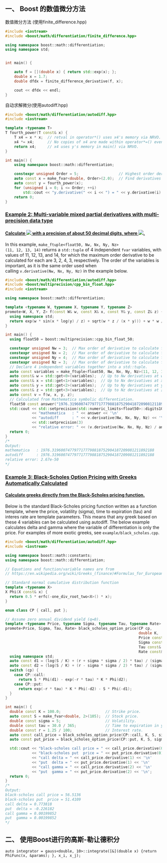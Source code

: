 ## 一、 Boost 的数值微分方法
数值微分方法 (使用finite_difference.hpp)
```cpp 
#include <iostream>
#include <boost/math/differentiation/finite_difference.hpp>

using namespace boost::math::differentiation;
using namespace std;


int main() {

    auto f = [](double x) { return std::exp(x); };
    double x = 1.7;
    double dfdx = finite_difference_derivative(f, x);

    cout << dfdx << endl;
}

```

自动求解微分(使用autodiff.hpp)
```cpp 
#include <boost/math/differentiation/autodiff.hpp>
#include <iostream>

template <typename T>
T fourth_power(T const& x) {
    T x4 = x * x;  // retval in operator*() uses x4's memory via NRVO.
    x4 *= x4;      // No copies of x4 are made within operator*=() even when squaring.
    return x4;     // x4 uses y's memory in main() via NRVO.
}

int main() {
    using namespace boost::math::differentiation;

    constexpr unsigned Order = 5;                  // Highest order derivative to be calculated.
    auto const x = make_fvar<double, Order>(2.0);  // Find derivatives at x=2.
    auto const y = fourth_power(x);
    for (unsigned i = 0; i <= Order; ++i)
        std::cout << "y.derivative(" << i << ") = " << y.derivative(i) << std::endl;
    return 0;
}
```

### [Example 2: Multi-variable mixed partial derivatives with multi-precision data type](https://www.boost.org/doc/libs/1_82_0/libs/math/doc/html/math_toolkit/autodiff.html#math_toolkit.autodiff.example-multiprecision)

#### [Calculate ![](https://www.boost.org/doc/libs/1_82_0/libs/math/doc/equations/autodiff/mixed12.svg) with a precision of about 50 decimal digits, where ![](https://www.boost.org/doc/libs/1_82_0/libs/math/doc/equations/autodiff/example2f.svg).](https://www.boost.org/doc/libs/1_82_0/libs/math/doc/html/math_toolkit/autodiff.html#math_toolkit.autodiff.calculate_autodiff_equation_mixe)

In this example, `make_ftuple<float50, Nw, Nx, Ny, Nz>(11, 12, 13, 14)` returns a `std::tuple` of 4 independent `fvar` variables, with values of 11, 12, 13, and 14, for which the maximum order derivative to be calculated for each are 3, 2, 4, 3, respectively. The order of the variables is important, as it is the same order used when calling `v.derivative(Nw, Nx, Ny, Nz)` in the example below.

```cpp 
#include <boost/math/differentiation/autodiff.hpp>
#include <boost/multiprecision/cpp_bin_float.hpp>
#include <iostream>

using namespace boost::math::differentiation;

template <typename W, typename X, typename Y, typename Z>
promote<W, X, Y, Z> f(const W& w, const X& x, const Y& y, const Z& z) {
  using namespace std;
  return exp(w * sin(x * log(y) / z) + sqrt(w * z / (x * y))) + w * w / tan(z);
}

int main() {
  using float50 = boost::multiprecision::cpp_bin_float_50;

  constexpr unsigned Nw = 3;  // Max order of derivative to calculate for w
  constexpr unsigned Nx = 2;  // Max order of derivative to calculate for x
  constexpr unsigned Ny = 4;  // Max order of derivative to calculate for y
  constexpr unsigned Nz = 3;  // Max order of derivative to calculate for z
  // Declare 4 independent variables together into a std::tuple.
  auto const variables = make_ftuple<float50, Nw, Nx, Ny, Nz>(11, 12, 13, 14);
  auto const& w = std::get<0>(variables);  // Up to Nw derivatives at w=11
  auto const& x = std::get<1>(variables);  // Up to Nx derivatives at x=12
  auto const& y = std::get<2>(variables);  // Up to Ny derivatives at y=13
  auto const& z = std::get<3>(variables);  // Up to Nz derivatives at z=14
  auto const v = f(w, x, y, z);
  // Calculated from Mathematica symbolic differentiation.
  float50 const answer("1976.319600747797717779881875290418720908121189218755");
  std::cout << std::setprecision(std::numeric_limits<float50>::digits10)
            << "mathematica   : " << answer << '\n'
            << "autodiff      : " << v.derivative(Nw, Nx, Ny, Nz) << '\n'
            << std::setprecision(3)
            << "relative error: " << (v.derivative(Nw, Nx, Ny, Nz) / answer - 1) << '\n';
  return 0;
}
/*
Output:
mathematica   : 1976.3196007477977177798818752904187209081211892188
autodiff      : 1976.3196007477977177798818752904187209081211892188
relative error: 2.67e-50
*/
```

### [Example 3: Black-Scholes Option Pricing with Greeks Automatically Calculated](https://www.boost.org/doc/libs/1_82_0/libs/math/doc/html/math_toolkit/autodiff.html#math_toolkit.autodiff.example-black_scholes)

#### [Calculate greeks directly from the Black-Scholes pricing function.](https://www.boost.org/doc/libs/1_82_0/libs/math/doc/html/math_toolkit/autodiff.html#math_toolkit.autodiff.calculate_greeks_directly_from_t)

Below is the standard Black-Scholes pricing function written as a function template, where the price, volatility (sigma), time to expiration (tau) and interes rate are template parameters. This means that any greek based on these 4 variables can be calculated using autodiff. The below example calculates delta and gamma where the variable of differentiation is only the price. For examples of more exotic greeks, see `example/black_scholes.cpp`.


```cpp 
#include <boost/math/differentiation/autodiff.hpp>
#include <iostream>

using namespace boost::math::constants;
using namespace boost::math::differentiation;

// Equations and function/variable names are from
// https://en.wikipedia.org/wiki/Greeks_(finance)#Formulas_for_European_option_Greeks

// Standard normal cumulative distribution function
template <typename X>
X Phi(X const& x) {
  return 0.5 * erfc(-one_div_root_two<X>() * x);
}

enum class CP { call, put };

// Assume zero annual dividend yield (q=0).
template <typename Price, typename Sigma, typename Tau, typename Rate>
promote<Price, Sigma, Tau, Rate> black_scholes_option_price(CP cp,
                                                            double K,
                                                            Price const& S,
                                                            Sigma const& sigma,
                                                            Tau const& tau,
                                                            Rate const& r) {
  using namespace std;
  auto const d1 = (log(S / K) + (r + sigma * sigma / 2) * tau) / (sigma * sqrt(tau));
  auto const d2 = (log(S / K) + (r - sigma * sigma / 2) * tau) / (sigma * sqrt(tau));
  switch (cp) {
    case CP::call:
      return S * Phi(d1) - exp(-r * tau) * K * Phi(d2);
    case CP::put:
      return exp(-r * tau) * K * Phi(-d2) - S * Phi(-d1);
  }
}

int main() {
  double const K = 100.0;                    // Strike price.
  auto const S = make_fvar<double, 2>(105);  // Stock price.
  double const sigma = 5;                    // Volatility.
  double const tau = 30.0 / 365;             // Time to expiration in years. (30 days).
  double const r = 1.25 / 100;               // Interest rate.
  auto const call_price = black_scholes_option_price(CP::call, K, S, sigma, tau, r);
  auto const put_price = black_scholes_option_price(CP::put, K, S, sigma, tau, r);

  std::cout << "black-scholes call price = " << call_price.derivative(0) << '\n'
            << "black-scholes put  price = " << put_price.derivative(0) << '\n'
            << "call delta = " << call_price.derivative(1) << '\n'
            << "put  delta = " << put_price.derivative(1) << '\n'
            << "call gamma = " << call_price.derivative(2) << '\n'
            << "put  gamma = " << put_price.derivative(2) << '\n';
  return 0;
}
/*
Output:
black-scholes call price = 56.5136
black-scholes put  price = 51.4109
call delta = 0.773818
put  delta = -0.226182
call gamma = 0.00199852
put  gamma = 0.00199852
*/
```

## 二、 使用Boost进行的高斯-勒让德积分

`auto integrator = gauss<double, 10>::integrate([&](double x) {return PhiFunc(x, &params); }, x_i, x_j);`

